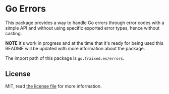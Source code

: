 # Go Errors

This package provides a way to handle Go errors through error codes with a simple API and without using specific exported error types, hence without casting.

__NOTE__ it's work in progress and at the time that it's ready for being used this README will be updated with more information about the package.

The import path of this package is `go.fraixed.es/errors`.

## License

MIT, read [the license file](LICENSE) for more information.

